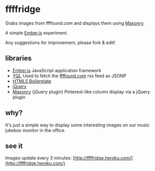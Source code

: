 # ffffridge

Grabs images from ffffound.com and displays them using [Masonry](http://masonry.desandro.com/).

A simple [Ember.js](http://emberjs.com/) experiment.

Any suggestions for improvement, please fork & edit!

## libraries

* [Ember.js](http://emberjs.com/) JavaScript application framework
* [YQL](http://developer.yahoo.com/yql/) Used to fetch the [ffffound.com](http://ffffound.com) rss feed as JSONP
* [HTML5 Boilerplate](http://html5boilerplate.com/)
* [jQuery](http://jquery.com/)
* [Masonry](masonry.desandro.com) (jQuery plugin) Pinterest-like column display via a jQuery plugin

## why?

It's just a simple way to display some interesting images on our music jukebox monitor in the office.

## see it

Images update every 3 minutes: [http://ffffridge.heroku.com/](http://ffffridge.heroku.com/)
